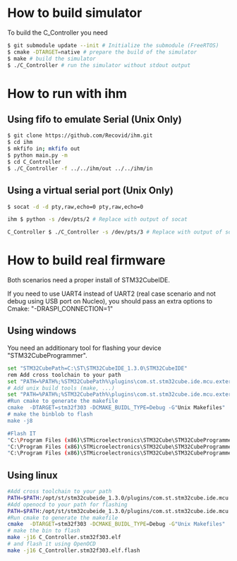 # How to build simulator

To build the C_Controller you need
``` sh
$ git submodule update --init # Initialize the submodule (FreeRTOS)
$ cmake -DTARGET=native # prepare the build of the simulator
$ make # build the simulator
$ ./C_Controller # run the simulator without stdout output
```
# How to run with ihm
## Using fifo to emulate Serial (Unix Only)
``` sh
$ git clone https://github.com/Recovid/ihm.git
$ cd ihm
$ mkfifo in; mkfifo out
$ python main.py -m
$ cd C_Controller
$ ./C_Controller -f ../../ihm/out ../../ihm/in
```

## Using a virtual serial port (Unix Only)
``` sh
$ socat -d -d pty,raw,echo=0 pty,raw,echo=0
```

``` sh
ihm $ python -s /dev/pts/2 # Replace with output of socat
```

``` sh
C_Controller $ ./C_Controller -s /dev/pts/3 # Replace with output of socat
```



# How to build real firmware

Both scenarios need a proper install of STM32CubeIDE.

If you need to use UART4 instead of UART2 (real case scenario and not debug using USB port on Nucleo), you should pass an extra options to Cmake: "-DRASPI_CONNECTION=1"

## Using windows

You need an additionary tool for flashing your device "STM32CubeProgrammer".

````bash
set "STM32CubePath=C:\ST\STM32CubeIDE_1.3.0\STM32CubeIDE"
rem Add cross toolchain to your path
set "PATH=%PATH%;%STM32CubePath%\plugins\com.st.stm32cube.ide.mcu.externaltools.gnu-tools-for-stm32.7-2018-q2-update.win32_1.0.0.201904181610\tools\bin;"
# Add unix build tools (make, ...)
set "PATH=%PATH%;%STM32CubePath%\plugins\com.st.stm32cube.ide.mcu.externaltools.make.win32_1.1.0.201910081157\tools\bin;
#Run cmake to generate the makefile
cmake  -DTARGET=stm32f303 -DCMAKE_BUIDL_TYPE=Debug -G"Unix Makefiles"
# make the binblob to flash
make -j8

#Flash IT
"C:\Program Files (x86)\STMicroelectronics\STM32Cube\STM32CubeProgrammer\bin\STM32_Programmer_CLI.exe" -c port=SWD -hardRst
"C:\Program Files (x86)\STMicroelectronics\STM32Cube\STM32CubeProgrammer\bin\STM32_Programmer_CLI.exe" -c port=SWD -rdu
"C:\Program Files (x86)\STMicroelectronics\STM32Cube\STM32CubeProgrammer\bin\STM32_Programmer_CLI.exe" -c port=SWD -w TON_BINAIRE C_Controller.stm32f303.elf.binary --start

````


## Using linux


````bash
#Add cross toolchain to your path
PATH=$PATH:/opt/st/stm32cubeide_1.3.0/plugins/com.st.stm32cube.ide.mcu.externaltools.gnu-tools-for-stm32.7-2018-q2-update.linux64_1.0.0.201904181610/tools/bin
#Add openocd to your path for flashing
PATH=$PATH:/opt/st/stm32cubeide_1.3.0/plugins/com.st.stm32cube.ide.mcu.externaltools.openocd.linux64_1.3.0.202002181050/tools/bin/
#Run cmake to generate the makefile
cmake  -DTARGET=stm32f303 -DCMAKE_BUIDL_TYPE=Debug -G"Unix Makefiles"
# make the bin to flash
make -j16 C_Controller.stm32f303.elf
# and flash it using OpenOCD
make -j16 C_Controller.stm32f303.elf.flash

````
